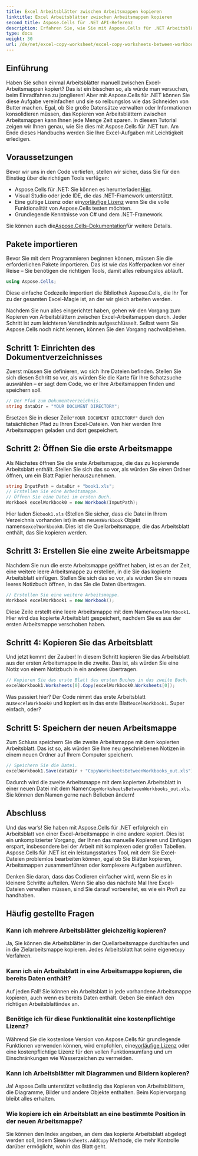 ```yaml
---
title: Excel Arbeitsblätter zwischen Arbeitsmappen kopieren
linktitle: Excel Arbeitsblätter zwischen Arbeitsmappen kopieren
second_title: Aspose.Cells für .NET API-Referenz
description: Erfahren Sie, wie Sie mit Aspose.Cells für .NET Arbeitsblätter zwischen Excel-Arbeitsmappen kopieren. Eine Schritt-für-Schritt-Anleitung mit Codebeispielen zur Optimierung Ihrer Tabellenkalkulationsverwaltung.
type: docs
weight: 30
url: /de/net/excel-copy-worksheet/excel-copy-worksheets-between-workbooks/
---
```

## Einführung

Haben Sie schon einmal Arbeitsblätter manuell zwischen Excel-Arbeitsmappen kopiert? Das ist ein bisschen so, als würde man versuchen, beim Einradfahren zu jonglieren! Aber mit Aspose.Cells für .NET können Sie diese Aufgabe vereinfachen und sie so reibungslos wie das Schneiden von Butter machen. Egal, ob Sie große Datensätze verwalten oder Informationen konsolidieren müssen, das Kopieren von Arbeitsblättern zwischen Arbeitsmappen kann Ihnen jede Menge Zeit sparen. In diesem Tutorial zeigen wir Ihnen genau, wie Sie dies mit Aspose.Cells für .NET tun. Am Ende dieses Handbuchs werden Sie Ihre Excel-Aufgaben mit Leichtigkeit erledigen.

## Voraussetzungen

Bevor wir uns in den Code vertiefen, stellen wir sicher, dass Sie für den Einstieg über die richtigen Tools verfügen:

-  Aspose.Cells für .NET: Sie können es herunterladen[Hier](https://releases.aspose.com/cells/net/).
- Visual Studio oder jede IDE, die das .NET-Framework unterstützt.
-  Eine gültige Lizenz oder ein[vorläufige Lizenz](https://purchase.aspose.com/temporary-license/) wenn Sie die volle Funktionalität von Aspose.Cells testen möchten.
- Grundlegende Kenntnisse von C# und dem .NET-Framework.

 Sie können auch die[Aspose.Cells-Dokumentation](https://reference.aspose.com/cells/net/)für weitere Details.

## Pakete importieren

Bevor Sie mit dem Programmieren beginnen können, müssen Sie die erforderlichen Pakete importieren. Das ist wie das Kofferpacken vor einer Reise – Sie benötigen die richtigen Tools, damit alles reibungslos abläuft.

```csharp
using Aspose.Cells;
```

Diese einfache Codezeile importiert die Bibliothek Aspose.Cells, die Ihr Tor zu der gesamten Excel-Magie ist, an der wir gleich arbeiten werden.


Nachdem Sie nun alles eingerichtet haben, gehen wir den Vorgang zum Kopieren von Arbeitsblättern zwischen Excel-Arbeitsmappen durch. Jeder Schritt ist zum leichteren Verständnis aufgeschlüsselt. Selbst wenn Sie Aspose.Cells noch nicht kennen, können Sie den Vorgang nachvollziehen.

## Schritt 1: Einrichten des Dokumentverzeichnisses

Zuerst müssen Sie definieren, wo sich Ihre Dateien befinden. Stellen Sie sich diesen Schritt so vor, als würden Sie die Karte für Ihre Schatzsuche auswählen – er sagt dem Code, wo er Ihre Arbeitsmappen finden und speichern soll.

```csharp
// Der Pfad zum Dokumentverzeichnis.
string dataDir = "YOUR DOCUMENT DIRECTORY";
```

 Ersetzen Sie in dieser Zeile`"YOUR DOCUMENT DIRECTORY"` durch den tatsächlichen Pfad zu Ihren Excel-Dateien. Von hier werden Ihre Arbeitsmappen geladen und dort gespeichert.

## Schritt 2: Öffnen Sie die erste Arbeitsmappe

Als Nächstes öffnen Sie die erste Arbeitsmappe, die das zu kopierende Arbeitsblatt enthält. Stellen Sie sich das so vor, als würden Sie einen Ordner öffnen, um ein Blatt Papier herauszunehmen.

```csharp
string InputPath = dataDir + "book1.xls";
// Erstellen Sie eine Arbeitsmappe.
// Öffnen Sie eine Datei im ersten Buch.
Workbook excelWorkbook0 = new Workbook(InputPath);
```

 Hier laden Sie`book1.xls` (Stellen Sie sicher, dass die Datei in Ihrem Verzeichnis vorhanden ist) in ein neues`Workbook` Objekt namens`excelWorkbook0`. Dies ist die Quellarbeitsmappe, die das Arbeitsblatt enthält, das Sie kopieren werden.

## Schritt 3: Erstellen Sie eine zweite Arbeitsmappe

Nachdem Sie nun die erste Arbeitsmappe geöffnet haben, ist es an der Zeit, eine weitere leere Arbeitsmappe zu erstellen, in die Sie das kopierte Arbeitsblatt einfügen. Stellen Sie sich das so vor, als würden Sie ein neues leeres Notizbuch öffnen, in das Sie die Daten übertragen.

```csharp
// Erstellen Sie eine weitere Arbeitsmappe.
Workbook excelWorkbook1 = new Workbook();
```

 Diese Zeile erstellt eine leere Arbeitsmappe mit dem Namen`excelWorkbook1`. Hier wird das kopierte Arbeitsblatt gespeichert, nachdem Sie es aus der ersten Arbeitsmappe verschoben haben.

## Schritt 4: Kopieren Sie das Arbeitsblatt

Und jetzt kommt der Zauber! In diesem Schritt kopieren Sie das Arbeitsblatt aus der ersten Arbeitsmappe in die zweite. Das ist, als würden Sie eine Notiz von einem Notizbuch in ein anderes übertragen.

```csharp
// Kopieren Sie das erste Blatt des ersten Buches in das zweite Buch.
excelWorkbook1.Worksheets[0].Copy(excelWorkbook0.Worksheets[0]);
```

 Was passiert hier? Der Code nimmt das erste Arbeitsblatt aus`excelWorkbook0` und kopiert es in das erste Blatt`excelWorkbook1`. Super einfach, oder?

## Schritt 5: Speichern der neuen Arbeitsmappe

Zum Schluss speichern Sie die zweite Arbeitsmappe mit dem kopierten Arbeitsblatt. Das ist so, als würden Sie Ihre neu geschriebenen Notizen in einem neuen Ordner auf Ihrem Computer speichern.

```csharp
// Speichern Sie die Datei.
excelWorkbook1.Save(dataDir + "CopyWorksheetsBetweenWorkbooks_out.xls");
```

 Dadurch wird die zweite Arbeitsmappe mit dem kopierten Arbeitsblatt in einer neuen Datei mit dem Namen`CopyWorksheetsBetweenWorkbooks_out.xls`. Sie können den Namen gerne nach Belieben ändern!

## Abschluss

Und das war’s! Sie haben mit Aspose.Cells für .NET erfolgreich ein Arbeitsblatt von einer Excel-Arbeitsmappe in eine andere kopiert. Dies ist ein unkomplizierter Vorgang, der Ihnen das manuelle Kopieren und Einfügen erspart, insbesondere bei der Arbeit mit komplexen oder großen Tabellen. Aspose.Cells für .NET ist ein leistungsstarkes Tool, mit dem Sie Excel-Dateien problemlos bearbeiten können, egal ob Sie Blätter kopieren, Arbeitsmappen zusammenführen oder komplexere Aufgaben ausführen.

Denken Sie daran, dass das Codieren einfacher wird, wenn Sie es in kleinere Schritte aufteilen. Wenn Sie also das nächste Mal Ihre Excel-Dateien verwalten müssen, sind Sie darauf vorbereitet, es wie ein Profi zu handhaben.

## Häufig gestellte Fragen

### Kann ich mehrere Arbeitsblätter gleichzeitig kopieren?

 Ja, Sie können die Arbeitsblätter in der Quellarbeitsmappe durchlaufen und in die Zielarbeitsmappe kopieren. Jedes Arbeitsblatt hat seine eigene`Copy` Verfahren.

### Kann ich ein Arbeitsblatt in eine Arbeitsmappe kopieren, die bereits Daten enthält?

Auf jeden Fall! Sie können ein Arbeitsblatt in jede vorhandene Arbeitsmappe kopieren, auch wenn es bereits Daten enthält. Geben Sie einfach den richtigen Arbeitsblattindex an.

### Benötige ich für diese Funktionalität eine kostenpflichtige Lizenz?

 Während Sie die kostenlose Version von Aspose.Cells für grundlegende Funktionen verwenden können, wird empfohlen, eine[vorläufige Lizenz](https://purchase.aspose.com/temporary-license/) oder eine kostenpflichtige Lizenz für den vollen Funktionsumfang und um Einschränkungen wie Wasserzeichen zu vermeiden.

### Kann ich Arbeitsblätter mit Diagrammen und Bildern kopieren?

Ja! Aspose.Cells unterstützt vollständig das Kopieren von Arbeitsblättern, die Diagramme, Bilder und andere Objekte enthalten. Beim Kopiervorgang bleibt alles erhalten.

### Wie kopiere ich ein Arbeitsblatt an eine bestimmte Position in der neuen Arbeitsmappe?

 Sie können den Index angeben, an dem das kopierte Arbeitsblatt abgelegt werden soll, indem Sie`Worksheets.AddCopy` Methode, die mehr Kontrolle darüber ermöglicht, wohin das Blatt geht.